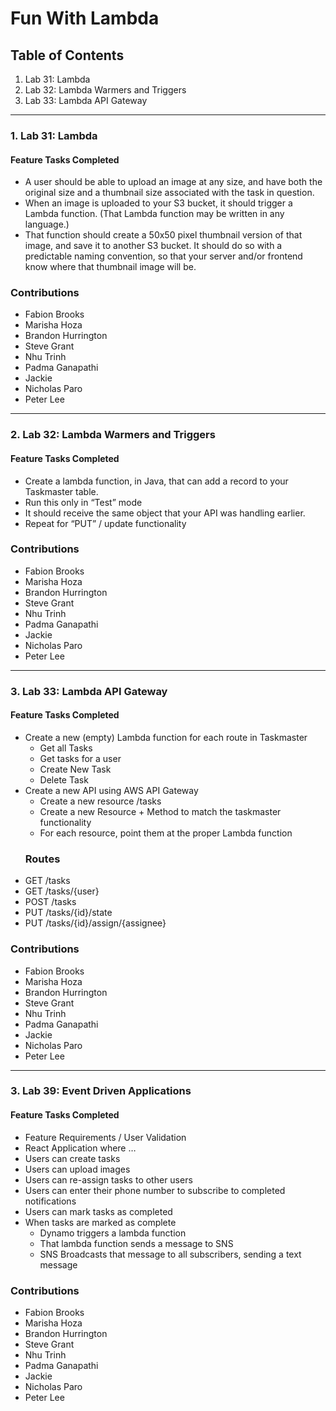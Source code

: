 # Fun With Lambda

## Table of Contents
1. Lab 31: Lambda
2. Lab 32: Lambda Warmers and Triggers
3. Lab 33: Lambda API Gateway

---------------------------------------

### 1. Lab 31: Lambda

#### Feature Tasks Completed
- A user should be able to upload an image at any size, and have both the original size and a thumbnail size associated with the task in question.
- When an image is uploaded to your S3 bucket, it should trigger a Lambda function. (That Lambda function may be written in any language.)
- That function should create a 50x50 pixel thumbnail version of that image, and save it to another S3 bucket. It should do so with a predictable naming convention, so that your server and/or frontend know where that thumbnail image will be.

### Contributions
- Fabion Brooks
- Marisha Hoza
- Brandon Hurrington
- Steve Grant
- Nhu Trinh
- Padma Ganapathi
- Jackie
- Nicholas Paro
- Peter Lee

---------------------------------------

### 2. Lab 32: Lambda Warmers and Triggers

#### Feature Tasks Completed
- Create a lambda function, in Java, that can add a record to your Taskmaster table.
- Run this only in “Test” mode
- It should receive the same object that your API was handling earlier.
- Repeat for “PUT” / update functionality

### Contributions
- Fabion Brooks
- Marisha Hoza
- Brandon Hurrington
- Steve Grant
- Nhu Trinh
- Padma Ganapathi
- Jackie
- Nicholas Paro
- Peter Lee
---------------------------------------

### 3. Lab 33: Lambda API Gateway

#### Feature Tasks Completed
- Create a new (empty) Lambda function for each route in Taskmaster
  - Get all Tasks
  - Get tasks for a user
  - Create New Task
  - Delete Task
- Create a new API using AWS API Gateway
  - Create a new resource /tasks
  - Create a new Resource + Method to match the taskmaster functionality
  - For each resource, point them at the proper Lambda function
  ### Routes
- GET /tasks
- GET /tasks/{user}
- POST /tasks
- PUT /tasks/{id}/state
- PUT /tasks/{id}/assign/{assignee}

### Contributions
- Fabion Brooks
- Marisha Hoza
- Brandon Hurrington
- Steve Grant
- Nhu Trinh
- Padma Ganapathi
- Jackie
- Nicholas Paro
- Peter Lee
---------------------------------------

### 3. Lab 39: Event Driven Applications

#### Feature Tasks Completed
- Feature Requirements / User Validation
- React Application where …
- Users can create tasks
- Users can upload images
- Users can re-assign tasks to other users
- Users can enter their phone number to subscribe to completed notifications
- Users can mark tasks as completed
- When tasks are marked as complete
    - Dynamo triggers a lambda function
    - That lambda function sends a message to SNS
    - SNS Broadcasts that message to all subscribers, sending a text message

### Contributions
- Fabion Brooks
- Marisha Hoza
- Brandon Hurrington
- Steve Grant
- Nhu Trinh
- Padma Ganapathi
- Jackie
- Nicholas Paro
- Peter Lee
